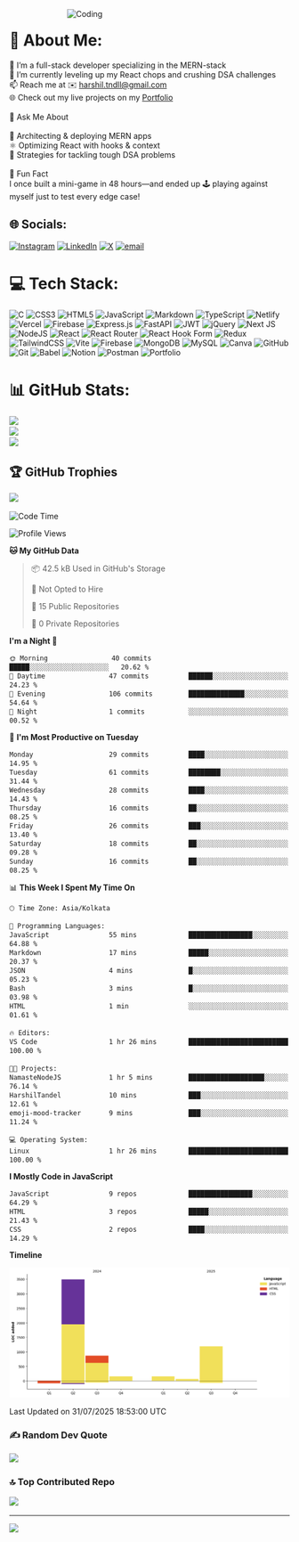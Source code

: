 <img align="right" alt="Coding" width="400" src="https://i.giphy.com/media/v1.Y2lkPTc5MGI3NjExbHR0cGV2czZzZGtjNXM3MHpiamNyNGtvOThqbG90bWw1aTRuZmwyaCZlcD12MV9pbnRlcm5hbF9naWZfYnlfaWQmY3Q9Zw/78XCFBGOlS6keY1Bil/giphy.gif" />

# 💫 About Me:
🔭 I’m a full-stack developer specializing in the MERN-stack<br>🌱 I’m currently leveling up my React chops and crushing DSA challenges<br>📫 Reach me at ✉️ harshil.tndll@gmail.com<br> 🌐 Check out my live projects on my [Portfolio](https://harshil-tandel.netlify.app/)<br><br>💬 Ask Me About<br><br> 🚀 Architecting & deploying MERN apps  <br> ⚛️ Optimizing React with hooks & context  <br>🧠 Strategies for tackling tough DSA problems  <br><br>🎉 Fun Fact<br>I once built a mini-game in 48 hours—and ended up 🕹️ playing against myself just to test every edge case!  <br>



## 🌐 Socials:
[![Instagram](https://img.shields.io/badge/Instagram-%23E4405F.svg?logo=Instagram&logoColor=white)](https://instagram.com/https://www.instagram.com/harshiltndll21/) [![LinkedIn](https://img.shields.io/badge/LinkedIn-%230077B5.svg?logo=linkedin&logoColor=white)](https://linkedin.com/in/HarshilTandel07) [![X](https://img.shields.io/badge/X-black.svg?logo=X&logoColor=white)](https://x.com/HarshilTandel07) [![email](https://img.shields.io/badge/Email-D14836?logo=gmail&logoColor=white)](mailto:harshil.tndll@gmail.com  ) 

# 💻 Tech Stack:
![C](https://img.shields.io/badge/c-%2300599C.svg?style=for-the-badge&logo=c&logoColor=white) ![CSS3](https://img.shields.io/badge/css3-%231572B6.svg?style=for-the-badge&logo=css3&logoColor=white) ![HTML5](https://img.shields.io/badge/html5-%23E34F26.svg?style=for-the-badge&logo=html5&logoColor=white) ![JavaScript](https://img.shields.io/badge/javascript-%23323330.svg?style=for-the-badge&logo=javascript&logoColor=%23F7DF1E) ![Markdown](https://img.shields.io/badge/markdown-%23000000.svg?style=for-the-badge&logo=markdown&logoColor=white) ![TypeScript](https://img.shields.io/badge/typescript-%23007ACC.svg?style=for-the-badge&logo=typescript&logoColor=white) ![Netlify](https://img.shields.io/badge/netlify-%23000000.svg?style=for-the-badge&logo=netlify&logoColor=#00C7B7) ![Vercel](https://img.shields.io/badge/vercel-%23000000.svg?style=for-the-badge&logo=vercel&logoColor=white) ![Firebase](https://img.shields.io/badge/firebase-%23039BE5.svg?style=for-the-badge&logo=firebase) ![Express.js](https://img.shields.io/badge/express.js-%23404d59.svg?style=for-the-badge&logo=express&logoColor=%2361DAFB) ![FastAPI](https://img.shields.io/badge/FastAPI-005571?style=for-the-badge&logo=fastapi) ![JWT](https://img.shields.io/badge/JWT-black?style=for-the-badge&logo=JSON%20web%20tokens) ![jQuery](https://img.shields.io/badge/jquery-%230769AD.svg?style=for-the-badge&logo=jquery&logoColor=white) ![Next JS](https://img.shields.io/badge/Next-black?style=for-the-badge&logo=next.js&logoColor=white) ![NodeJS](https://img.shields.io/badge/node.js-6DA55F?style=for-the-badge&logo=node.js&logoColor=white) ![React](https://img.shields.io/badge/react-%2320232a.svg?style=for-the-badge&logo=react&logoColor=%2361DAFB) ![React Router](https://img.shields.io/badge/React_Router-CA4245?style=for-the-badge&logo=react-router&logoColor=white) ![React Hook Form](https://img.shields.io/badge/React%20Hook%20Form-%23EC5990.svg?style=for-the-badge&logo=reacthookform&logoColor=white) ![Redux](https://img.shields.io/badge/redux-%23593d88.svg?style=for-the-badge&logo=redux&logoColor=white) ![TailwindCSS](https://img.shields.io/badge/tailwindcss-%2338B2AC.svg?style=for-the-badge&logo=tailwind-css&logoColor=white) ![Vite](https://img.shields.io/badge/vite-%23646CFF.svg?style=for-the-badge&logo=vite&logoColor=white) ![Firebase](https://img.shields.io/badge/firebase-a08021?style=for-the-badge&logo=firebase&logoColor=ffcd34) ![MongoDB](https://img.shields.io/badge/MongoDB-%234ea94b.svg?style=for-the-badge&logo=mongodb&logoColor=white) ![MySQL](https://img.shields.io/badge/mysql-4479A1.svg?style=for-the-badge&logo=mysql&logoColor=white) ![Canva](https://img.shields.io/badge/Canva-%2300C4CC.svg?style=for-the-badge&logo=Canva&logoColor=white) ![GitHub](https://img.shields.io/badge/github-%23121011.svg?style=for-the-badge&logo=github&logoColor=white) ![Git](https://img.shields.io/badge/git-%23F05033.svg?style=for-the-badge&logo=git&logoColor=white) ![Babel](https://img.shields.io/badge/Babel-F9DC3e?style=for-the-badge&logo=babel&logoColor=black) ![Notion](https://img.shields.io/badge/Notion-%23000000.svg?style=for-the-badge&logo=notion&logoColor=white) ![Postman](https://img.shields.io/badge/Postman-FF6C37?style=for-the-badge&logo=postman&logoColor=white) ![Portfolio](https://img.shields.io/badge/Portfolio-%23000000.svg?style=for-the-badge&logo=firefox&logoColor=#FF7139)
# 📊 GitHub Stats:
![](https://github-readme-stats.vercel.app/api?username=HarshilTandel&theme=dark&hide_border=false&include_all_commits=true&count_private=false)<br/>
![](https://nirzak-streak-stats.vercel.app/?user=HarshilTandel&theme=dark&hide_border=false)<br/>
![](https://github-readme-stats.vercel.app/api/top-langs/?username=HarshilTandel&theme=dark&hide_border=false&include_all_commits=true&count_private=false&layout=compact)

## 🏆 GitHub Trophies
![](https://github-profile-trophy.vercel.app/?username=HarshilTandel&theme=radical&no-frame=false&no-bg=false&margin-w=4)

<!--START_SECTION:waka-->
![Code Time](http://img.shields.io/badge/Code%20Time-193%20hrs%2046%20mins-blue)

![Profile Views](http://img.shields.io/badge/Profile%20Views-9-blue)

**🐱 My GitHub Data** 

> 📦 42.5 kB Used in GitHub's Storage 
 > 
> 🚫 Not Opted to Hire
 > 
> 📜 15 Public Repositories 
 > 
> 🔑 0 Private Repositories 
 > 
**I'm a Night 🦉** 

```text
🌞 Morning                40 commits          █████░░░░░░░░░░░░░░░░░░░░   20.62 % 
🌆 Daytime                47 commits          ██████░░░░░░░░░░░░░░░░░░░   24.23 % 
🌃 Evening                106 commits         ██████████████░░░░░░░░░░░   54.64 % 
🌙 Night                  1 commits           ░░░░░░░░░░░░░░░░░░░░░░░░░   00.52 % 
```
📅 **I'm Most Productive on Tuesday** 

```text
Monday                   29 commits          ████░░░░░░░░░░░░░░░░░░░░░   14.95 % 
Tuesday                  61 commits          ████████░░░░░░░░░░░░░░░░░   31.44 % 
Wednesday                28 commits          ████░░░░░░░░░░░░░░░░░░░░░   14.43 % 
Thursday                 16 commits          ██░░░░░░░░░░░░░░░░░░░░░░░   08.25 % 
Friday                   26 commits          ███░░░░░░░░░░░░░░░░░░░░░░   13.40 % 
Saturday                 18 commits          ██░░░░░░░░░░░░░░░░░░░░░░░   09.28 % 
Sunday                   16 commits          ██░░░░░░░░░░░░░░░░░░░░░░░   08.25 % 
```


📊 **This Week I Spent My Time On** 

```text
🕑︎ Time Zone: Asia/Kolkata

💬 Programming Languages: 
JavaScript               55 mins             ████████████████░░░░░░░░░   64.88 % 
Markdown                 17 mins             █████░░░░░░░░░░░░░░░░░░░░   20.37 % 
JSON                     4 mins              █░░░░░░░░░░░░░░░░░░░░░░░░   05.23 % 
Bash                     3 mins              █░░░░░░░░░░░░░░░░░░░░░░░░   03.98 % 
HTML                     1 min               ░░░░░░░░░░░░░░░░░░░░░░░░░   01.61 % 

🔥 Editors: 
VS Code                  1 hr 26 mins        █████████████████████████   100.00 % 

🐱‍💻 Projects: 
NamasteNodeJS            1 hr 5 mins         ███████████████████░░░░░░   76.14 % 
HarshilTandel            10 mins             ███░░░░░░░░░░░░░░░░░░░░░░   12.61 % 
emoji-mood-tracker       9 mins              ███░░░░░░░░░░░░░░░░░░░░░░   11.24 % 

💻 Operating System: 
Linux                    1 hr 26 mins        █████████████████████████   100.00 % 
```

**I Mostly Code in JavaScript** 

```text
JavaScript               9 repos             ████████████████░░░░░░░░░   64.29 % 
HTML                     3 repos             █████░░░░░░░░░░░░░░░░░░░░   21.43 % 
CSS                      2 repos             ████░░░░░░░░░░░░░░░░░░░░░   14.29 % 
```



**Timeline**

![Lines of Code chart](https://raw.githubusercontent.com/HarshilTandel/HarshilTandel/main/assets/bar_graph.png)


 Last Updated on 31/07/2025 18:53:00 UTC
<!--END_SECTION:waka-->


### ✍️ Random Dev Quote
![](https://quotes-github-readme.vercel.app/api?type=horizontal&theme=radical)

### 🔝 Top Contributed Repo
![](https://github-contributor-stats.vercel.app/api?username=HarshilTandel&limit=5&theme=dark&combine_all_yearly_contributions=true)

---
[![](https://visitcount.itsvg.in/api?id=HarshilTandel&icon=0&color=0)](https://visitcount.itsvg.in)

<!-- Proudly created with GPRM ( https://gprm.itsvg.in ) -->